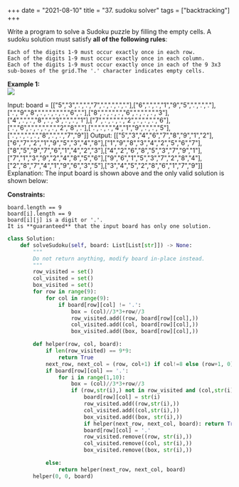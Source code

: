 
+++
date = "2021-08-10"
title = "37. sudoku solver"
tags = ["backtracking"]
+++

Write a program to solve a Sudoku puzzle by filling the empty cells.
A sudoku solution must satisfy **all of the following rules**:

	Each of the digits 1-9 must occur exactly once in each row.
	Each of the digits 1-9 must occur exactly once in each column.
	Each of the digits 1-9 must occur exactly once in each of the 9 3x3 sub-boxes of the grid.The '.' character indicates empty cells.
 
**Example 1:**  
![](https://upload.wikimedia.org/wikipedia/commons/thumb/f/ff/Sudoku-by-L2G-20050714.svg/250px-Sudoku-by-L2G-20050714.svg.png)

Input: board = [["5","3",".",".","7",".",".",".","."],["6",".",".","1","9","5",".",".","."],[".","9","8",".",".",".",".","6","."],["8",".",".",".","6",".",".",".","3"],["4",".",".","8",".","3",".",".","1"],["7",".",".",".","2",".",".",".","6"],[".","6",".",".",".",".","2","8","."],[".",".",".","4","1","9",".",".","5"],[".",".",".",".","8",".",".","7","9"]] Output: [["5","3","4","6","7","8","9","1","2"],["6","7","2","1","9","5","3","4","8"],["1","9","8","3","4","2","5","6","7"],["8","5","9","7","6","1","4","2","3"],["4","2","6","8","5","3","7","9","1"],["7","1","3","9","2","4","8","5","6"],["9","6","1","5","3","7","2","8","4"],["2","8","7","4","1","9","6","3","5"],["3","4","5","2","8","6","1","7","9"]] Explanation: The input board is shown above and the only valid solution is shown below: 
 
**Constraints:**

	board.length == 9
	board[i].length == 9
	board[i][j] is a digit or '.'.
	It is **guaranteed** that the input board has only one solution.

```py
class Solution:
    def solveSudoku(self, board: List[List[str]]) -> None:
        """
        Do not return anything, modify board in-place instead.
        """
        row_visited = set()
        col_visited = set()
        box_visited = set()
        for row in range(9):
            for col in range(9):
                if board[row][col] != '.':
                    box = (col)//3*3+row//3
                    row_visited.add((row, board[row][col],))
                    col_visited.add((col, board[row][col],))
                    box_visited.add((box, board[row][col],))

        def helper(row, col, board):
            if len(row_visited) == 9*9: 
                return True
            next_row, next_col = (row, col+1) if col!=8 else (row+1, 0)
            if board[row][col] == '.':
                for i in range(1,10):
                    box = (col)//3*3+row//3
                    if (row,str(i),) not in row_visited and (col,str(i),) not in col_visited and (box, str(i),) not in box_visited:
                        board[row][col] = str(i)
                        row_visited.add((row,str(i),))
                        col_visited.add((col,str(i),))
                        box_visited.add((box, str(i),))
                        if helper(next_row, next_col, board): return True
                        board[row][col] = '.'
                        row_visited.remove((row, str(i),))
                        col_visited.remove((col, str(i),))
                        box_visited.remove((box, str(i),))

            else:
                return helper(next_row, next_col, board)
        helper(0, 0, board)

```